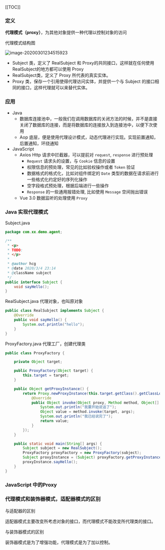 [[TOC]]

### 定义

**代理模式（proxy）**，为其他对象提供一种代理以控制对象的访问



代理模式结构图

![image-20200301234515923](https://gitee.com/xiaoxiunique/picgo-image/raw/master/image-20200301234515923.png)

- Subject 类，定义了 RealSubject 和 Proxy的共同接口，这样就在任何使用 RealSubject的地方都可以使用 Proxy
- RealSubject类，定义了 Proxy 所代表的真实实体。
- Proxy 类，保存一个引用使得代理访问实体，并提供一个与 Subject 的接口相同的接口，这样代理就可以来替代实体。



### 应用
- Java
    - 数据库连接池中，一般我们在调用数据库的关闭方法的时候，并不是直接关闭了数据库的连接，而是将数据库的连接放入到连接池中，以便下次使用
    - Aop 底层，便是使用代理设计模式，动态代理进行实现。实现前置通知，后置通知，环绕通知
- JavaScript
    - Axios Http 请求中拦截器，可以提前对 `request`, `response` 进行预处理
        - `Request` 请求头的设置，与 `Cookie` 信息的设置
        - 权限信息的预处理，常见的比如验权操作或者 `Token` 验证
        - 数据格式的格式化，比如对组件绑定的 `Date` 类型的数据在请求前进行一些格式化约定好的序列化操作
        - 空字段格式预处理，根据后端进行一些操作
        - `Response` 的一些通用报错处理, 比如使用 `Message` 空间抛出错误
    - Vue 3.0 数据监听的处理使用 `Proxy`

### Java 实现代理模式

Subject.java

```java
package com.xx.demo.agent;

/**
 * <p>
 * TODO:
 * </p>
 *
 * @author hcg
 * @date 2020/3/4 23:14
 * @className subject
 */
public interface Subject {
    void sayHello();
}

```

RealSubject.java 代理对象，也叫原对象
```java
public class RealSubject implements Subject {
    @Override
    public void sayHello() {
        System.out.println("hello");
    }
}
```

ProxyFactory.java 代理工厂，创建代理类
```java
public class ProxyFactory {

    private Object target;

    public ProxyFactory(Object target) {
        this.target = target;
    }

    public Object getProxyInstance() {
        return Proxy.newProxyInstance(this.target.getClass().getClassLoader(), target.getClass().getInterfaces(), new InvocationHandler() {
            @Override
            public Object invoke(Object proxy, Method method, Object[] args) throws Throwable {
                System.out.println("我要开始说话了");
                Object value = method.invoke(target, args);
                System.out.println("我已经说完了");
                return value;
            }
        });
    }

    public static void main(String[] args) {
        Subject subject = new RealSubject();
        ProxyFactory proxyFactory = new ProxyFactory(subject);
        Subject proxyInstance = (Subject) proxyFactory.getProxyInstance();
        proxyInstance.sayHello();
    }
}
```
### JavaScript 中的Proxy

### 代理模式和装饰器模式，适配器模式的区别

与适配器的区别

适配器模式主要改变所考虑对象的接口，而代理模式不能改变所代理类的接口。

与装饰器模式的区别

装饰器模式是为了增强功能，代理模式是为了加以控制。